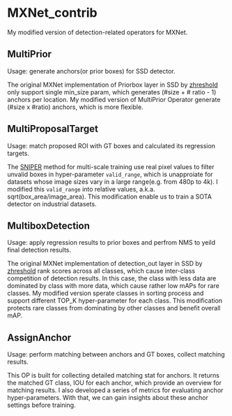 # MXNet_contrib
My modified version of detection-related operators for MXNet.

## MultiPrior

Usage: generate anchors(or prior boxes) for SSD detector.

The original MXNet implementation of Priorbox layer in SSD by [zhreshold](https://github.com/zhreshold/mxnet-ssd) only support single min_size param, which generates (#size + # ratio - 1) anchors per location. My modified version of MultiPrior Operator generate (#size x #ratio) anchors, which is more flexible.

## MultiProposalTarget

Usage: match proposed ROI with GT boxes and calculated its regression targets.

The [SNIPER](https://github.com/mahyarnajibi/SNIPER) method for multi-scale training use real pixel values to filter unvalid boxes in hyper-parameter `valid_range`, which is unapproiate for datasets whose image sizes vary in a large range(e.g. from 480p to 4k). I modified this `valid_range` into relative values, a.k.a. sqrt(box_area/image_area). This modification enable us to train a SOTA detector on industrial datasets.

## MultiboxDetection

Usage: apply regression results to prior boxes and perfrom NMS to yeild final detection results.

The original MXNet implementation of detection_out layer in SSD by [zhreshold](https://github.com/zhreshold/mxnet-ssd) rank scores across all classes, which cause inter-class competition of detection results. In this case, the class with less data are dominated by class with more data, which cause rather low mAPs for rare classes. My modified version sperate classes in sorting process and support different TOP_K hyper-parameter for each class. This modification protects rare classes from dominating by other classes and benefit overall mAP.

## AssignAnchor

Usage: perform matching between anchors and GT boxes, collect matching results.

This OP is built for collecting detailed matching stat for anchors. It returns the matched GT class, IOU for each anchor, which provide an overview for matching results. I also developed a series of metrics for evaluating anchor hyper-parameters. With that, we can gain insights about these anchor settings before training.
